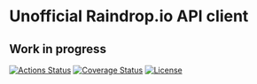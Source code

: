 # Unofficial Raindrop.io API client
## Work in progress

[![Actions Status](https://github.com/kattaris/raindrop-io-api-client/workflows/CI/badge.svg)](https://github.com/kattaris/raindrop-io-api-client/actions)
[![Coverage Status](https://codecov.io/github/kattaris/raindrop-io-api-client/coverage.svg?branch=master)](https://github.com/kattaris/raindrop-io-api-client/actions)
[![License](https://img.shields.io/badge/License-Apache%202.0-blue.svg)](https://opensource.org/licenses/Apache-2.0)